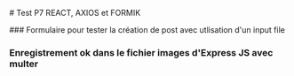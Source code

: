 # Test P7 REACT, AXIOS et FORMIK

### Formulaire pour tester la création de post avec utlisation d'un input file

### Enregistrement ok dans le fichier images d'Express JS avec multer